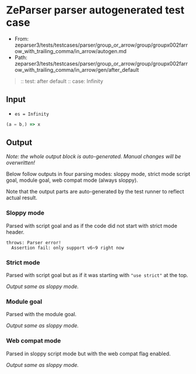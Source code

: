 # ZeParser parser autogenerated test case

- From: zeparser3/tests/testcases/parser/group_or_arrow/group/groupx002farrow_with_trailing_comma/in_arrow/autogen.md
- Path: zeparser3/tests/testcases/parser/group_or_arrow/group/groupx002farrow_with_trailing_comma/in_arrow/gen/after_default

> :: test: after default
> :: case: Infinity

## Input

- `es = Infinity`

`````js
(a = b,) => x
`````

## Output

_Note: the whole output block is auto-generated. Manual changes will be overwritten!_

Below follow outputs in four parsing modes: sloppy mode, strict mode script goal, module goal, web compat mode (always sloppy).

Note that the output parts are auto-generated by the test runner to reflect actual result.

### Sloppy mode

Parsed with script goal and as if the code did not start with strict mode header.

`````
throws: Parser error!
  Assertion fail: only support v6~9 right now 
`````

### Strict mode

Parsed with script goal but as if it was starting with `"use strict"` at the top.

_Output same as sloppy mode._

### Module goal

Parsed with the module goal.

_Output same as sloppy mode._

### Web compat mode

Parsed in sloppy script mode but with the web compat flag enabled.

_Output same as sloppy mode._
